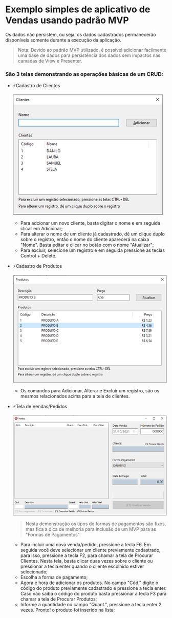 # Exemplo simples de aplicativo de Vendas usando padrão MVP

Os dados não persistem, ou seja, os dados cadastrados permanecerão disponíveis somente durante a execução da aplicação.
> Nota: Devido ao padrão MVP utilizado, é possível adicionar facilmente uma base de dados para persistência dos dados sem impactos nas camadas de View e Presenter.

### São 3 telas demonstrando as operações básicas de um CRUD:

- ⚡Cadastro de Clientes

  ![](Imagens/TelaClientes.png)
  - Para adcionar um novo cliente, basta digitar o nome e em seguida clicar em Adicionar;
  - Para alterar o nome de um cliente já cadastrado, dê um clique duplo sobre o registro, então o nome do cliente aparecerá na caixa "Nome". Basta editar e clicar no botão com o nome "Atualizar";
  - Para excluir, selecione um registro e em seguida pressione as teclas Control + Delete.
  
- ⚡Cadastro de Produtos

  ![](Imagens/TelaProdutos.png)
  - Os comandos para Adicionar, Alterar e Excluir um registro, são os mesmos relacionados acima para a tela de clientes.
  
- ⚡Tela de Vendas/Pedidos

  ![](Imagens/TelaVendas.png)
  > Nesta demonstração os tipos de formas de pagamentos são fixos, mas fica a dica de melhoria para inclusão de um MVP para as "Formas de Pagamentos".
  - Para incluir uma nova venda/pedido, pressione a tecla F6. Em seguida você deve selecionar um cliente previamente cadastrado, para isso, pressione a tecla F2, para chamar a tela de Procurar Clientes. Nesta tela, basta clicar duas vezes sobre o cliente ou pressionar a tecla enter quando o cliente escolhido estiver selecionado;
  - Escolha a forma de pagamento;
  - Agora é hora de adicionar os produtos. No campo "Cód." digite o código do produto previamente cadastrado e pressione a tecla enter. Caso não saiba o código do produto basta pressionar a tecla F3 para chamar a tela de Procurar Produtos;
  - Informe a quantidade no campo "Quant.", pressione a tecla enter 2 vezes. Pronto! o produto foi inserido na lista;

